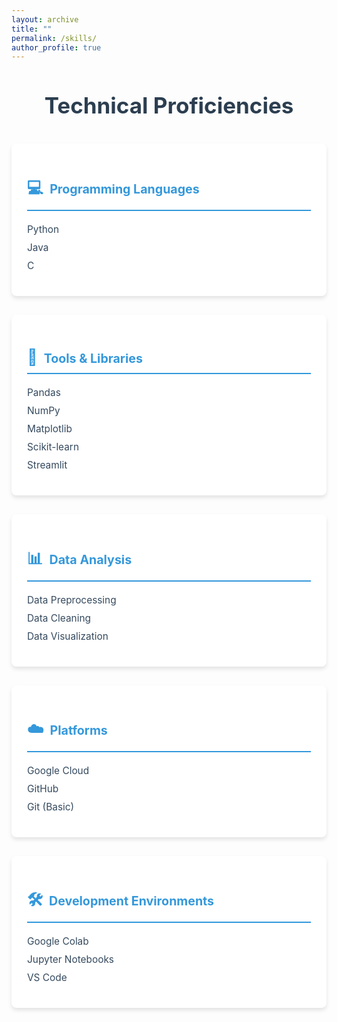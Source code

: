 ```yaml
---
layout: archive
title: ""
permalink: /skills/
author_profile: true
---
```


<h1 class="page-title">Technical Proficiencies</h1>

<div class="skills-grid">
  <div class="skill-category">
    <h3><span class="icon">💻</span>Programming Languages</h3>
    <ul>
      <li>Python</li>
      <li>Java</li>
      <li>C</li>
    </ul>
  </div>

  <div class="skill-category">
    <h3><span class="icon">🔧</span>Tools & Libraries</h3>
    <ul>
      <li>Pandas</li>
      <li>NumPy</li>
      <li>Matplotlib</li>
      <li>Scikit-learn</li>
      <li>Streamlit</li>
    </ul>
  </div>

  <div class="skill-category">
    <h3><span class="icon">📊</span>Data Analysis</h3>
    <ul>
      <li>Data Preprocessing</li>
      <li>Data Cleaning</li>
      <li>Data Visualization</li>
    </ul>
  </div>

  <div class="skill-category">
    <h3><span class="icon">☁️</span>Platforms</h3>
    <ul>
      <li>Google Cloud</li>
      <li>GitHub</li>
      <li>Git (Basic)</li>
    </ul>
  </div>

  <div class="skill-category">
    <h3><span class="icon">🛠️</span>Development Environments</h3>
    <ul>
      <li>Google Colab</li>
      <li>Jupyter Notebooks</li>
      <li>VS Code</li>
    </ul>
  </div>
</div>

<style>
  .page-title {
    text-align: center;
    color: #2c3e50;
    font-size: 2.5em;
    margin-bottom: 40px;
  }
  .skills-grid {
    display: grid;
    grid-template-columns: repeat(auto-fit, minmax(250px, 1fr));
    gap: 30px;
  }
  .skill-category {
    background-color: #ffffff;
    border-radius: 8px;
    padding: 25px;
    box-shadow: 0 4px 6px rgba(0, 0, 0, 0.1);
    transition: all 0.3s ease;
  }
  .skill-category:hover {
    transform: translateY(-5px);
    box-shadow: 0 6px 12px rgba(0, 0, 0, 0.15);
  }
  .skill-category h3 {
    color: #3498db;
    font-size: 1.4em;
    margin-bottom: 20px;
    border-bottom: 2px solid #3498db;
    padding-bottom: 10px;
  }
  .skill-category ul {
    list-style-type: none;
    padding-left: 0;
  }
  .skill-category li {
    margin-bottom: 10px;
    color: #34495e;
    font-size: 1.1em;
  }
  .icon {
    font-size: 1.3em;
    margin-right: 10px;
  }
  @media (max-width: 768px) {
    .skills-grid {
      grid-template-columns: 1fr;
    }
  }
</style>
